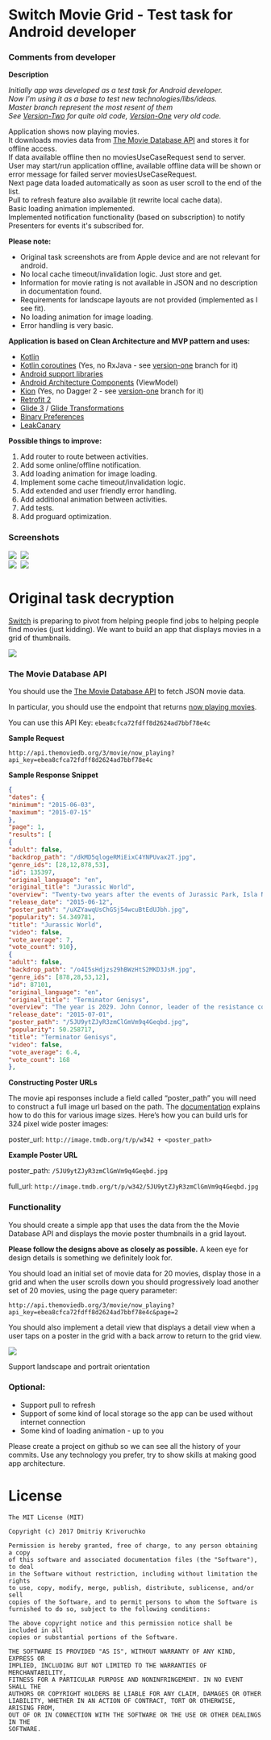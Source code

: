 # Switch Movie Grid - Test task for Android developer

### Comments from developer

**Description**

*Initially app was developed as a test task for Android developer.*<br>
*Now I'm using it as a base to test new technologies/libs/ideas.*<br>
*Master branch represent the most resent of them<br>*
*See [Version-Two](https://github.com/dkrivoruchko/SwitchMovie/tree/version-one) for quite old code,
[Version-One](https://github.com/dkrivoruchko/SwitchMovie/tree/version-one) very old code.<br>*

Application shows now playing movies.<br>
It downloads movies data from [The Movie Database API](http://docs.themoviedb.apiary.io/#) and stores it for offline access.<br>
If data available offline then no moviesUseCaseRequest send to server.<br>
User may start/run application offline, available offline data will be shown or error message for failed server moviesUseCaseRequest.<br>
Next page data loaded automatically as soon as user scroll to the end of the list.<br>
Pull to refresh feature also available (it rewrite local cache data).<br>
Basic loading animation implemented.<br>
Implemented notification functionality (based on subscription) to notify Presenters for events it's subscribed for.

**Please note:**
* Original task screenshots are from Apple device and are not relevant for android.
* No local cache timeout/invalidation logic. Just store and get.
* Information for movie rating is not available in JSON and no description in documentation found.
* Requirements for landscape layouts are not provided (implemented as I see fit).
* No loading animation for image loading.
* Error handling is very basic.

**Application is based on Clean Architecture and MVP pattern and uses:**
* [Kotlin](https://kotlinlang.org)
* [Kotlin coroutines](https://github.com/Kotlin/kotlinx.coroutines) (Yes, no RxJava - see [version-one](https://github.com/dkrivoruchko/SwitchMovie/tree/version-one) branch for it)
* [Android support libraries](https://developer.android.com/topic/libraries/support-library/index.html)
* [Android Architecture Components](https://developer.android.com/topic/libraries/architecture/index.html) (ViewModel)
* [Kion](https://github.com/Ekito/koin) (Yes, no Dagger 2 - see [version-one](https://github.com/dkrivoruchko/SwitchMovie/tree/version-one) branch for it)
* [Retrofit 2](https://github.com/square/retrofit)
* [Glide 3](https://github.com/bumptech/glide/tree/3.0) / [Glide Transformations](https://github.com/wasabeef/glide-transformations)
* [Binary Preferences](https://github.com/iamironz/binaryprefs)
* [LeakCanary](https://github.com/square/leakcanary)

**Possible things to improve:**

1. Add router to route between activities.
1. Add some online/offline notification.
1. Add loading animation for image loading.
1. Implement some cache timeout/invalidation logic.
1. Add extended and user friendly error handling.
1. Add additional animation between activities.
1. Add tests.
1. Add proguard optimization.

### Screenshots
![](screenshots/screenshot_1.jpg)&nbsp;
![](screenshots/screenshot_2.jpg)<br>
![](screenshots/screenshot_3.jpg)&nbsp;
![](screenshots/screenshot_4.jpg)

# Original task decryption
[Switch](https://www.switchapp.com/) is preparing to pivot from helping people find jobs to helping people find movies (just kidding). We want to build an app that displays movies in a grid of thumbnails.

![](screenshots/1.jpg)

### The Movie Database API

You should use the [The Movie Database API](http://docs.themoviedb.apiary.io/#) to fetch JSON movie data.

In particular, you should use the endpoint that returns [now playing movies](http://docs.themoviedb.apiary.io/#reference/movies/movienowplaying).

You can use this API Key: `ebea8cfca72fdff8d2624ad7bbf78e4c`

**Sample Request**

`http://api.themoviedb.org/3/movie/now_playing?api_key=ebea8cfca72fdff8d2624ad7bbf78e4c`

**Sample Response Snippet**
```json
{
"dates": {
"minimum": "2015-06-03",
"maximum": "2015-07-15"
},
"page": 1,
"results": [
{
"adult": false,
"backdrop_path": "/dkMD5qlogeRMiEixC4YNPUvax2T.jpg",
"genre_ids": [28,12,878,53],
"id": 135397,
"original_language": "en",
"original_title": "Jurassic World",
"overview": "Twenty-two years after the events of Jurassic Park, Isla Nublar now features a fully functioning dinosaur theme park, Jurassic World, as originally envisioned by John Hammond.",
"release_date": "2015-06-12",
"poster_path": "/uXZYawqUsChGSj54wcuBtEdUJbh.jpg",
"popularity": 54.349781,
"title": "Jurassic World",
"video": false,
"vote_average": 7,
"vote_count": 910},
{
"adult": false,
"backdrop_path": "/o4I5sHdjzs29hBWzHtS2MKD3JsM.jpg",
"genre_ids": [878,28,53,12],
"id": 87101,
"original_language": "en",
"original_title": "Terminator Genisys",
"overview": "The year is 2029. John Connor, leader of the resistance continues the war against the machines. At the Los Angeles offensive, John's fears of the unknown future begin to emerge when TECOM spies reveal a new plot by SkyNet that will attack him from both fronts; past and future, and will ultimately change warfare forever.",
"release_date": "2015-07-01",
"poster_path": "/5JU9ytZJyR3zmClGmVm9q4Geqbd.jpg",
"popularity": 50.258717,
"title": "Terminator Genisys",
"video": false,
"vote_average": 6.4,
"vote_count": 168
},
```

**Constructing Poster URLs**

The movie api responses include a field called “poster_path” you will need to construct a full image
url based on the path. The [documentation](http://docs.themoviedb.apiary.io/#reference/configuration/configuration) explains how to do this for various image sizes.
Here’s how you can build urls for 324 pixel wide poster images:

poster_url: `http://image.tmdb.org/t/p/w342 + <poster_path>`

**Example Poster URL**

poster_path: `/5JU9ytZJyR3zmClGmVm9q4Geqbd.jpg`

full_url: `http://image.tmdb.org/t/p/w342/5JU9ytZJyR3zmClGmVm9q4Geqbd.jpg`

### Functionality

You should create a simple app that uses the data from the the Movie Database API and displays the movie poster thumbnails in a grid layout.

**Please follow the designs above as closely as possible.** A keen eye for design details is something we definitely look for.

You should load an initial set of movie data for 20 movies, display those in a grid and when the user scrolls down you should progressively load another set of 20 movies, using the page query parameter:

`http://api.themoviedb.org/3/movie/now_playing?api_key=ebea8cfca72fdff8d2624ad7bbf78e4c&page=2`

You should also implement a detail view that displays a detail view when a user taps on a poster in the grid with a back arrow to return to the grid view.

![](screenshots/2.jpg)

Support landscape and portrait orientation

### Optional:
* Support pull to refresh
* Support of some kind of local storage so the app can be used without internet connection
* Some kind of loading animation - up to you

Please create a project on github so we can see all the history of your commits.
Use any technology you prefer, try to show skills at making good app architecture.

# License

```
The MIT License (MIT)

Copyright (c) 2017 Dmitriy Krivoruchko

Permission is hereby granted, free of charge, to any person obtaining a copy
of this software and associated documentation files (the "Software"), to deal
in the Software without restriction, including without limitation the rights
to use, copy, modify, merge, publish, distribute, sublicense, and/or sell
copies of the Software, and to permit persons to whom the Software is
furnished to do so, subject to the following conditions:

The above copyright notice and this permission notice shall be included in all
copies or substantial portions of the Software.

THE SOFTWARE IS PROVIDED "AS IS", WITHOUT WARRANTY OF ANY KIND, EXPRESS OR
IMPLIED, INCLUDING BUT NOT LIMITED TO THE WARRANTIES OF MERCHANTABILITY,
FITNESS FOR A PARTICULAR PURPOSE AND NONINFRINGEMENT. IN NO EVENT SHALL THE
AUTHORS OR COPYRIGHT HOLDERS BE LIABLE FOR ANY CLAIM, DAMAGES OR OTHER
LIABILITY, WHETHER IN AN ACTION OF CONTRACT, TORT OR OTHERWISE, ARISING FROM,
OUT OF OR IN CONNECTION WITH THE SOFTWARE OR THE USE OR OTHER DEALINGS IN THE
SOFTWARE.
```